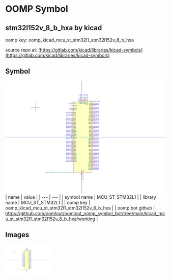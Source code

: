 # OOMP Symbol  
## stm32l152v_8_b_hxa  by kicad  
  
oomp key: oomp_kicad_mcu_st_stm32l1_stm32l152v_8_b_hxa  
  
source repo at: [https://gitlab.com/kicad/libraries/kicad-symbols](https://gitlab.com/kicad/libraries/kicad-symbols)  
## Symbol  
  
[![working.png](working_600.png)](working.png)  
| name | value | 
| --- | --- | 
| symbol name | MCU_ST_STM32L1 | 
| library name | MCU_ST_STM32L1 | 
| oomp key | oomp_kicad_mcu_st_stm32l1_stm32l152v_8_b_hxa | 
| oomp bot github | https://github.com/oomlout/oomlout_oomp_symbol_bot/tree/main/kicad_mcu_st_stm32l1_stm32l152v_8_b_hxa/working | 
## Images  
  
[![working.png](working_140.png)](working.png)  
